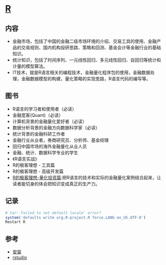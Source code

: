 # [R](https://cran.r-project.org/)

## 内容

* 金融市场，包括了中国的金融二级市场环境的介绍、交易工具的使用、金融产品的交易规则、国内机构投研思路、策略和回测、基金会计等金融行业的基础知识。
* 统计知识，包括了时间序列、一元线性回归、多元线性回归、自回归等统计和计量的模型算法。
* IT技术，就是R语言相关的编程技术，金融量化程序包的使用，金融数据处理，金融数据模型的构建，量化策略的实现思路，R语言代码的编写等。

## 图书

* R语言的学习者和使用者（必读）
* 金融宽客(Quant)（必读）
* 计算机背景的金融量化爱好者（必读）
* 数据分析背景的金融方向数据科学家（必读）
* 统计背景的金融科研工作者
* 金融行业从业者，券商研究员、分析师、基金经理
* 回归中国市场的海外金融量化从业人员
* 金融、统计、数据科学专业的学生
* 《R语言实战》
* R的极客理想 - 工具篇
* R的极客理想 - 高级开发篇
* [R的极客理想-量化投资篇]():把R语言的技术和实际的金融量化案例结合起来，让读者能切身的体会把知识变成真正的生产力。

## 记录

```R
# tar: Failed to set default locale' error?
system('defaults write org.R-project.R force.LANG en_US.UTF-8')
Restart R
```

## 参考

* [安装](https://mirrors.tuna.tsinghua.edu.cn/CRAN/)
* [rstudio](https://www.rstudio.com/products/rstudio/download/#download)
